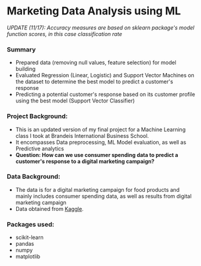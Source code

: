 # Marketing Data Analysis using ML
*UPDATE (11/17): Accuracy measures are based on sklearn package's model function scores, in this case classification rate*
### Summary
* Prepared data (removing null values, feature selection) for model building
* Evaluated Regression (Linear, Logistic) and Support Vector Machines on the dataset to determine the best model to predict a customer's response
* Predicting a potential customer's response based on its customer profile using the best model (Support Vector Classifier)

### Project Background:
* This is an updated version of my final project for a Machine Learning class I took at Brandeis International Business School.
* It encompasses Data preprocessing, ML Model evaluation, as well as Predictive analytics
* **Question: How can we use consumer spending data to predict a customer's response to a digital marketing campaign?**


### Data Background:
* The data is for a digital marketing campaign for food products and mainly includes consumer spending data, as well as results from digital marketing campaign
* Data obtained from [Kaggle](https://www.kaggle.com/jackdaoud/marketing-data).

### Packages used:
* scikit-learn
* pandas
* numpy
* matplotlib
